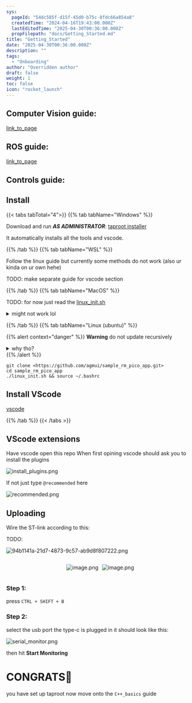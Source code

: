 ```yaml
---
sys:
  pageId: "54dc585f-d15f-45d0-b75c-8fdc66a854a8"
  createdTime: "2024-04-16T19:43:00.000Z"
  lastEditedTime: "2025-04-30T00:36:00.000Z"
  propFilepath: "docs/Getting_Started.md"
title: "Getting_Started"
date: "2025-04-30T00:36:00.000Z"
description: ""
tags:
  - "Onboarding"
author: "Overridden author"
draft: false
weight: 1
toc: false
icon: "rocket_launch"
---
```


## Computer Vision guide:

[link_to_page](86d45bc0-388b-4d26-8848-44f255f73d0e)

## ROS guide:

[link_to_page](3c76c1de-ec8f-46d6-8b0a-294005edc2d5)

## Controls guide:

## Install

{{< tabs tabTotal="4">}}
{{% tab tabName="Windows" %}}

Download and run _**AS ADMINISTRATOR**_: [taproot installer](https://github.com/Thornbots/TeachingFreshies/releases/tag/1.0)

It automatically installs all the tools and vscode.

{{% /tab %}}
{{% tab tabName="WSL" %}}

Follow the linux guide but currently some methods do not work (also ur kinda on ur own hehe)

TODO: make separate guide for vscode section

{{% /tab %}}
{{% tab tabName="MacOS" %}}

TODO: for now just read the [linux_init.sh](https://github.com/agmui/sample_rm_pico_app/blob/main/linux_init.sh)

<details>
<summary>might not work lol</summary>

`brew install libusb pkg-config`

Next install: [vscode](https://code.visualstudio.com/Download)

</details>

{{% /tab %}}
{{% tab tabName="Linux (ubuntu)" %}}

{{% alert context="danger" %}}
**Warning** do not update recursively
<details>
<summary>why tho?</summary>
There are some submodules that may go on for a while (like tinyusb) and I highly
recommend you don't need to get them.
If you want to see what submodules I update just look in `linux_init.sh`
</details>
{{% /alert %}}

```shell
git clone <https://github.com/agmui/sample_rm_pico_app.git>
cd sample_rm_pico_app
./linux_init.sh && source ~/.bashrc
```

## Install VScode

[vscode](https://code.visualstudio.com/Download)

{{% /tab %}}
{{< /tabs >}}

## VScode extensions

Have vscode open this repo
When first opining vscode should ask you to install the plugins

![install_plugins.png](https://prod-files-secure.s3.us-west-2.amazonaws.com/d518164a-d88e-44d1-a4ee-3adb3bd8bce0/89bd30f0-1825-4e77-867b-0a41ce370880/install_plugins.png?X-Amz-Algorithm=AWS4-HMAC-SHA256&X-Amz-Content-Sha256=UNSIGNED-PAYLOAD&X-Amz-Credential=ASIAZI2LB4665UPEZXJB%2F20250703%2Fus-west-2%2Fs3%2Faws4_request&X-Amz-Date=20250703T081241Z&X-Amz-Expires=3600&X-Amz-Security-Token=IQoJb3JpZ2luX2VjEAgaCXVzLXdlc3QtMiJGMEQCIGBy%2FfxnChJeYhzglY40d%2BmTA06CuhQ3kfyNlb%2BEoJ3TAiADcY1Suq9FMCJoMIFdtinEmHZP2kuDZ6QFQ9lT7K7nMSr%2FAwgQEAAaDDYzNzQyMzE4MzgwNSIMPNlZFJgMlnBOVI2SKtwDfpfmREQarCk5KdXY3WuevFEB8hjs34NRlVCVq5BVViZgmMXZAsydID8JvLj7wNELndDoKS%2FJBWI1PNBndSnNuDL1LXXHREWP4%2BN1tzRAOqPy3FlgzFtG%2BuM8TAfSqkk0URfFaJMKaYMV94U6OYup2xsRthbEOxxVKJmdUftXBdnbC6%2BrrjZgtxj9lT%2F0KyLszezbOzMLIOgLwIHJ3%2BaA4v2Q6uJsDokbJG9efw56mfCzuy26di2BPQGz%2FR4b30A3U3eXY2fc6MvG9zE1CHrqRQUisj3V9MYrXx6epzRJkba%2F%2BMyb2ekTpa8GRUDo1FlOlBCjmO4xS2Eojd4bdFMnlZTfRgT8X%2FqKA3AZoEXkk01gcm73DK3GSyuLyP1onCb0feNnhdY6nBy3ShX7Fx%2B8Gs33T8UosVuwCzijtxHRrMqp6q%2Fln4HLf0cwYgv8DmmHnhgiohRzDibFczt1X92aKum5dmnxYlOFOyW9Q6hixYaCJwmUB4fs9Xgw1nevpuGLOpuitgIpxCeBABftebfGCX5x6KT958uhmljGchGtWjte2IslZzImSXCI6tRY6%2BBOuOECWEmfmYVttnhkWqtWThvxfVT6Hsb1DL0psU508BXOpEYcANsLNRXA6N4wqd6YwwY6pgFqHcKPPt0BHf9aFgbYHpKalh0jQv9Au9iR6d4%2BuIROOt5z6udxKYRP1JIMLKw%2Blvt%2BK%2FD9VMBfjCBfNULOwPv32dkp%2F5oEcpSK92z9WoQGhGQ2DplekgzMmTI%2BappMVL%2B97e8fbzNx42vwq9croF3NBfI2NaesVpC%2FatGhqKueY62LdILCTN%2BGnJgKGUCuoLKujvod25A86G9Newe16N0pDvRpvDXD&X-Amz-Signature=611220cd0dd0e8d77a8ec8ff2f4963a38fff7f54997df849c35a0c04587e1dee&X-Amz-SignedHeaders=host&x-amz-checksum-mode=ENABLED&x-id=GetObject)

If not just type `@recommended` here  

![recommended.png](https://prod-files-secure.s3.us-west-2.amazonaws.com/d518164a-d88e-44d1-a4ee-3adb3bd8bce0/61e661e9-5d85-4dfc-be0d-8d2097a5e793/recommended.png?X-Amz-Algorithm=AWS4-HMAC-SHA256&X-Amz-Content-Sha256=UNSIGNED-PAYLOAD&X-Amz-Credential=ASIAZI2LB4665UPEZXJB%2F20250703%2Fus-west-2%2Fs3%2Faws4_request&X-Amz-Date=20250703T081241Z&X-Amz-Expires=3600&X-Amz-Security-Token=IQoJb3JpZ2luX2VjEAgaCXVzLXdlc3QtMiJGMEQCIGBy%2FfxnChJeYhzglY40d%2BmTA06CuhQ3kfyNlb%2BEoJ3TAiADcY1Suq9FMCJoMIFdtinEmHZP2kuDZ6QFQ9lT7K7nMSr%2FAwgQEAAaDDYzNzQyMzE4MzgwNSIMPNlZFJgMlnBOVI2SKtwDfpfmREQarCk5KdXY3WuevFEB8hjs34NRlVCVq5BVViZgmMXZAsydID8JvLj7wNELndDoKS%2FJBWI1PNBndSnNuDL1LXXHREWP4%2BN1tzRAOqPy3FlgzFtG%2BuM8TAfSqkk0URfFaJMKaYMV94U6OYup2xsRthbEOxxVKJmdUftXBdnbC6%2BrrjZgtxj9lT%2F0KyLszezbOzMLIOgLwIHJ3%2BaA4v2Q6uJsDokbJG9efw56mfCzuy26di2BPQGz%2FR4b30A3U3eXY2fc6MvG9zE1CHrqRQUisj3V9MYrXx6epzRJkba%2F%2BMyb2ekTpa8GRUDo1FlOlBCjmO4xS2Eojd4bdFMnlZTfRgT8X%2FqKA3AZoEXkk01gcm73DK3GSyuLyP1onCb0feNnhdY6nBy3ShX7Fx%2B8Gs33T8UosVuwCzijtxHRrMqp6q%2Fln4HLf0cwYgv8DmmHnhgiohRzDibFczt1X92aKum5dmnxYlOFOyW9Q6hixYaCJwmUB4fs9Xgw1nevpuGLOpuitgIpxCeBABftebfGCX5x6KT958uhmljGchGtWjte2IslZzImSXCI6tRY6%2BBOuOECWEmfmYVttnhkWqtWThvxfVT6Hsb1DL0psU508BXOpEYcANsLNRXA6N4wqd6YwwY6pgFqHcKPPt0BHf9aFgbYHpKalh0jQv9Au9iR6d4%2BuIROOt5z6udxKYRP1JIMLKw%2Blvt%2BK%2FD9VMBfjCBfNULOwPv32dkp%2F5oEcpSK92z9WoQGhGQ2DplekgzMmTI%2BappMVL%2B97e8fbzNx42vwq9croF3NBfI2NaesVpC%2FatGhqKueY62LdILCTN%2BGnJgKGUCuoLKujvod25A86G9Newe16N0pDvRpvDXD&X-Amz-Signature=ecea8462f70e96875af92732f97065f4158e0f3f7cd915a5a83fb925626a4717&X-Amz-SignedHeaders=host&x-amz-checksum-mode=ENABLED&x-id=GetObject)

## Uploading

Wire the ST-link according to this:

TODO:

![94b1141a-21d7-4873-9c57-ab9d8f807222.png](https://prod-files-secure.s3.us-west-2.amazonaws.com/d518164a-d88e-44d1-a4ee-3adb3bd8bce0/e5fad17d-ab82-4300-9f4c-505ab4b1202c/94b1141a-21d7-4873-9c57-ab9d8f807222.png?X-Amz-Algorithm=AWS4-HMAC-SHA256&X-Amz-Content-Sha256=UNSIGNED-PAYLOAD&X-Amz-Credential=ASIAZI2LB4665UPEZXJB%2F20250703%2Fus-west-2%2Fs3%2Faws4_request&X-Amz-Date=20250703T081241Z&X-Amz-Expires=3600&X-Amz-Security-Token=IQoJb3JpZ2luX2VjEAgaCXVzLXdlc3QtMiJGMEQCIGBy%2FfxnChJeYhzglY40d%2BmTA06CuhQ3kfyNlb%2BEoJ3TAiADcY1Suq9FMCJoMIFdtinEmHZP2kuDZ6QFQ9lT7K7nMSr%2FAwgQEAAaDDYzNzQyMzE4MzgwNSIMPNlZFJgMlnBOVI2SKtwDfpfmREQarCk5KdXY3WuevFEB8hjs34NRlVCVq5BVViZgmMXZAsydID8JvLj7wNELndDoKS%2FJBWI1PNBndSnNuDL1LXXHREWP4%2BN1tzRAOqPy3FlgzFtG%2BuM8TAfSqkk0URfFaJMKaYMV94U6OYup2xsRthbEOxxVKJmdUftXBdnbC6%2BrrjZgtxj9lT%2F0KyLszezbOzMLIOgLwIHJ3%2BaA4v2Q6uJsDokbJG9efw56mfCzuy26di2BPQGz%2FR4b30A3U3eXY2fc6MvG9zE1CHrqRQUisj3V9MYrXx6epzRJkba%2F%2BMyb2ekTpa8GRUDo1FlOlBCjmO4xS2Eojd4bdFMnlZTfRgT8X%2FqKA3AZoEXkk01gcm73DK3GSyuLyP1onCb0feNnhdY6nBy3ShX7Fx%2B8Gs33T8UosVuwCzijtxHRrMqp6q%2Fln4HLf0cwYgv8DmmHnhgiohRzDibFczt1X92aKum5dmnxYlOFOyW9Q6hixYaCJwmUB4fs9Xgw1nevpuGLOpuitgIpxCeBABftebfGCX5x6KT958uhmljGchGtWjte2IslZzImSXCI6tRY6%2BBOuOECWEmfmYVttnhkWqtWThvxfVT6Hsb1DL0psU508BXOpEYcANsLNRXA6N4wqd6YwwY6pgFqHcKPPt0BHf9aFgbYHpKalh0jQv9Au9iR6d4%2BuIROOt5z6udxKYRP1JIMLKw%2Blvt%2BK%2FD9VMBfjCBfNULOwPv32dkp%2F5oEcpSK92z9WoQGhGQ2DplekgzMmTI%2BappMVL%2B97e8fbzNx42vwq9croF3NBfI2NaesVpC%2FatGhqKueY62LdILCTN%2BGnJgKGUCuoLKujvod25A86G9Newe16N0pDvRpvDXD&X-Amz-Signature=037e1965c758951dcbb5b0103deefb943898a42659fb1f37cd25fd352bf471bd&X-Amz-SignedHeaders=host&x-amz-checksum-mode=ENABLED&x-id=GetObject)

<div style="display: flex;flex-direction: row; column-gap:10px; max-width: 630px;justify-content: center;">
<div>

![image.png](https://prod-files-secure.s3.us-west-2.amazonaws.com/d518164a-d88e-44d1-a4ee-3adb3bd8bce0/210ecb78-1116-4d7b-b9b7-2292f66fa2c2/image.png?X-Amz-Algorithm=AWS4-HMAC-SHA256&X-Amz-Content-Sha256=UNSIGNED-PAYLOAD&X-Amz-Credential=ASIAZI2LB466ZYFSAOGB%2F20250703%2Fus-west-2%2Fs3%2Faws4_request&X-Amz-Date=20250703T081245Z&X-Amz-Expires=3600&X-Amz-Security-Token=IQoJb3JpZ2luX2VjEAgaCXVzLXdlc3QtMiJHMEUCIGfhPv5bZWsfcSDiZiLdg2EkuEVHl08dWLrHXxrhw9X3AiEAkGoBrVoMLWVaI06dHr2LE6lQuHpk9hs48IJERyZsF9sq%2FwMIEBAAGgw2Mzc0MjMxODM4MDUiDAQSJo50qV3Vl5qBQircA8QfPhipDR1Qsqp616L%2BJ4bug%2BH%2FxFiVzhHzNFf41IHH7v%2FogCuyp5%2BATgXuETtc%2BAF9DSg5VUR%2FI1lH2%2BTKRCICTTCvRgmxMiTDe9ZyiuZRpX9kH76bPY2Awt1lQctJ6mOqKqDcajxI7%2B9FYl2ODLxvOctVEyuHI6ooAXm5hPBU7sK2LGe5HsayUlwGOInoW0O7X6HkO6miTMXd1I8zzRXghenf3QCy%2FKqZFrDVwzYMndbNhE2j%2BeiOQSBzBPUFtv6CbLanEP%2FmF2iz443FjOVTitHR8rIfcVmNGU19IZEM3jh9XvthUP32ogP7oDhJkMfz%2BVmK%2FNzI3mjd8Y1hoX4Z5WXInJDDy%2F3xCPyEQQvW0DQ9Mu5cMeSe42foIr1cJnItywlwMt%2BqNKGbYJ2u7YywC%2FAhpA6IkI7C5hdHhfwNdSLal%2Fm6qOqeCI4v9ValnjP%2F7eQCaAqBKK%2F%2FZXrq3FCWjfSgO8fplQBzd2exnYDpiwgv5xVBetET4gXQEW%2BNOoHbymZh6ho9cCWUExFob7zGBF0FGNt7uOjbZxANbmn2NEF%2B6H2JRRKyAQRFGc62G5HUDTrCEYwn8gBQLzAqbyvY47qw3xPjbRr%2FgAdnx1hfKCSgCzFyMYe0TMBvMPndmMMGOqUB%2BFsnXETPeLKynn3Rb63EcOh9BuRa7Wlg3vEliOz6LnLcq8oClRLOHi0OqPwQT%2FQEmGmmkFVgztE7PwtZFcwAybSYPiltEh6Gf%2Fp12jwsWNjbAx7OSkegJQKblCOwKMqG94%2BAj4TcIv4HzLVkuMlJJXO6f5JXSXjLmWpA851qTkWW0kyHu47%2FlLkj0sPl0FBjV0cltekTxyh8aqp5IQi4fSv1eR3j&X-Amz-Signature=97e26b6170048906a1ee49d5ee09a5ecb70ccb3c21cb19e7842de0815bd1f14d&X-Amz-SignedHeaders=host&x-amz-checksum-mode=ENABLED&x-id=GetObject)

</div>
<div>

![image.png](https://prod-files-secure.s3.us-west-2.amazonaws.com/d518164a-d88e-44d1-a4ee-3adb3bd8bce0/33a0fd0f-8ca6-4a86-8e09-26e95ded1fff/image.png?X-Amz-Algorithm=AWS4-HMAC-SHA256&X-Amz-Content-Sha256=UNSIGNED-PAYLOAD&X-Amz-Credential=ASIAZI2LB466QWT6WV4T%2F20250703%2Fus-west-2%2Fs3%2Faws4_request&X-Amz-Date=20250703T081246Z&X-Amz-Expires=3600&X-Amz-Security-Token=IQoJb3JpZ2luX2VjEAgaCXVzLXdlc3QtMiJGMEQCIB%2FDsfOHMXJpofdGcZJ6%2FmBfc70GLohvbybPRzGZl%2BhrAiAsmGUMAwPXjg7fHTK90aDC%2FQ%2BlH%2BUJZxfYlxBZJLSy4Cr%2FAwgQEAAaDDYzNzQyMzE4MzgwNSIMcvc3az2yV2FL0EX0KtwD8w1i7sKREenkcLepXF1VbXDaxQWaHxDG4KVgiBEKPbft6bYajySgZ5axQWBb0THbaOpJWDAj7iZnsVs1Hl%2BuBqNHgji6Qr1TWC%2BPvnCbUaEIRB7baYIdMIXCNQC%2B%2B421RjNiAsSuVurAWDXSjmySOmtblPRIk%2FDPX%2FzeyTIDtCcDvbYQ4AtNMVy7XmBNyDAjehSmVq9uQkMbioBzQ41fufkTnLOXQhlbcAFpQ%2FOwYMj5151kdTReS%2BZOWvDhWr9BMl8oP4BQ5gT4pDCoyvd8YzJDqvC6NF5vfVgRCVpBXzUSjFi%2Bo035GA1jzaMaZACgsigkXo29jo5L0YPSb0AZwTCh8VZWevnbSr3XiveMcBsk6RMoVyIPxu%2FUoqL96%2FcEM5gNfnZy%2F4qd1elWvofy4qRs%2BflXYnHz5g1QQsUI47TMO5k5ZdSSmV0K%2FE3XFv3EOKPmW0GBh3kzl5kDx7zT5n1HqwHc3q8dQNwpkMYm0fMfNrmWuVJpGFEIfrTBwJk7xzzpsZXpDsrPyuqLZvYsewoejSdr9%2BK8kp6yTRNnIU5LDb%2FbgsIkELtUfsQLzsyLR2QMeyqK4gBKAPhKi5P83C4C%2FRCeJFpn6eXurwdZddRqvRPYpNgRiDvFf%2FYwwN2YwwY6pgGHhi8sfBAm6Piv%2BG93u%2BNOofcjbq8SwzmEswtnzpiVnTP3s5XRiBAQQenUrRLfxLQ2PT3Q8aTXXoMYkycH5YR39LgKFsKFAZQX2wQgV93VysBZlySp1KnEXg4ecbB16jKyjf%2FRfWiQEMn76k9tRYIoJh5ljUE6Cj2jc1KLvj%2FRfU77gLcv1gnI0sKJDnSAYWiGxKGhBAkaRBCcZKUx%2F55ew7o1dhBH&X-Amz-Signature=b7eb8dc6727b9de83fc564b3c55f8f8784fc204ff5c6b0f4d56f71b4b8da2c02&X-Amz-SignedHeaders=host&x-amz-checksum-mode=ENABLED&x-id=GetObject)

</div>
</div>

### Step 1:

press `CTRL + SHIFT + B`

### Step 2:

select the usb port the type-c is plugged in it should look like this:

![serial_monitor.png](https://prod-files-secure.s3.us-west-2.amazonaws.com/d518164a-d88e-44d1-a4ee-3adb3bd8bce0/f03f4774-05d4-4393-b6a0-d5efb6d315ab/serial_monitor.png?X-Amz-Algorithm=AWS4-HMAC-SHA256&X-Amz-Content-Sha256=UNSIGNED-PAYLOAD&X-Amz-Credential=ASIAZI2LB4665UPEZXJB%2F20250703%2Fus-west-2%2Fs3%2Faws4_request&X-Amz-Date=20250703T081241Z&X-Amz-Expires=3600&X-Amz-Security-Token=IQoJb3JpZ2luX2VjEAgaCXVzLXdlc3QtMiJGMEQCIGBy%2FfxnChJeYhzglY40d%2BmTA06CuhQ3kfyNlb%2BEoJ3TAiADcY1Suq9FMCJoMIFdtinEmHZP2kuDZ6QFQ9lT7K7nMSr%2FAwgQEAAaDDYzNzQyMzE4MzgwNSIMPNlZFJgMlnBOVI2SKtwDfpfmREQarCk5KdXY3WuevFEB8hjs34NRlVCVq5BVViZgmMXZAsydID8JvLj7wNELndDoKS%2FJBWI1PNBndSnNuDL1LXXHREWP4%2BN1tzRAOqPy3FlgzFtG%2BuM8TAfSqkk0URfFaJMKaYMV94U6OYup2xsRthbEOxxVKJmdUftXBdnbC6%2BrrjZgtxj9lT%2F0KyLszezbOzMLIOgLwIHJ3%2BaA4v2Q6uJsDokbJG9efw56mfCzuy26di2BPQGz%2FR4b30A3U3eXY2fc6MvG9zE1CHrqRQUisj3V9MYrXx6epzRJkba%2F%2BMyb2ekTpa8GRUDo1FlOlBCjmO4xS2Eojd4bdFMnlZTfRgT8X%2FqKA3AZoEXkk01gcm73DK3GSyuLyP1onCb0feNnhdY6nBy3ShX7Fx%2B8Gs33T8UosVuwCzijtxHRrMqp6q%2Fln4HLf0cwYgv8DmmHnhgiohRzDibFczt1X92aKum5dmnxYlOFOyW9Q6hixYaCJwmUB4fs9Xgw1nevpuGLOpuitgIpxCeBABftebfGCX5x6KT958uhmljGchGtWjte2IslZzImSXCI6tRY6%2BBOuOECWEmfmYVttnhkWqtWThvxfVT6Hsb1DL0psU508BXOpEYcANsLNRXA6N4wqd6YwwY6pgFqHcKPPt0BHf9aFgbYHpKalh0jQv9Au9iR6d4%2BuIROOt5z6udxKYRP1JIMLKw%2Blvt%2BK%2FD9VMBfjCBfNULOwPv32dkp%2F5oEcpSK92z9WoQGhGQ2DplekgzMmTI%2BappMVL%2B97e8fbzNx42vwq9croF3NBfI2NaesVpC%2FatGhqKueY62LdILCTN%2BGnJgKGUCuoLKujvod25A86G9Newe16N0pDvRpvDXD&X-Amz-Signature=0fc8879eeef28d73a69c9935ff12728a8eabd79410324ecdbae558259b1ef202&X-Amz-SignedHeaders=host&x-amz-checksum-mode=ENABLED&x-id=GetObject)

then hit **Start Monitoring**

# CONGRATS🎉

you have set up taproot now move onto the `C++_basics` guide
